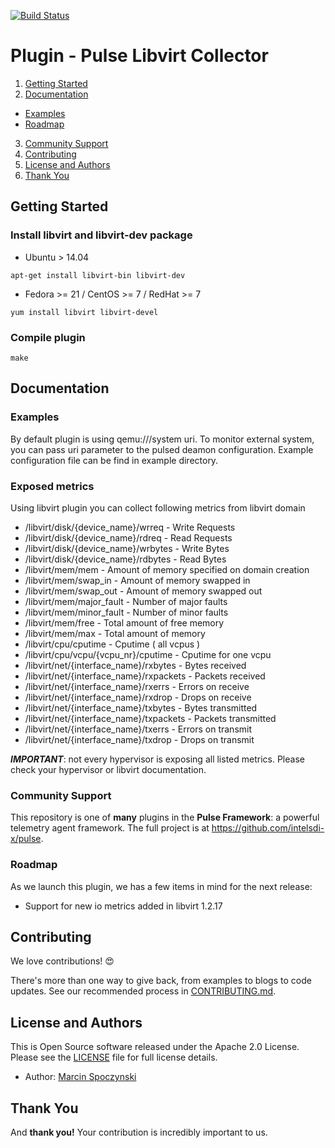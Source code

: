 <!--
http://www.apache.org/licenses/LICENSE-2.0.txt


Copyright 2015 Intel Corporation

Licensed under the Apache License, Version 2.0 (the "License");
you may not use this file except in compliance with the License.
You may obtain a copy of the License at

    http://www.apache.org/licenses/LICENSE-2.0

Unless required by applicable law or agreed to in writing, software
distributed under the License is distributed on an "AS IS" BASIS,
WITHOUT WARRANTIES OR CONDITIONS OF ANY KIND, either express or implied.
See the License for the specific language governing permissions and
limitations under the License.
-->
[![Build Status](https://magnum.travis-ci.com/intelsdi-x/pulse-plugin-collector-libvirt.svg?token=2ujsxEpZo1issFyVWX29&branch=master)](https://magnum.travis-ci.com/intelsdi-x/pulse-plugin-collector-libvirt )
# Plugin - Pulse Libvirt Collector

1. [Getting Started](#getting-started)
2. [Documentation](#documentation)
  * [Examples](#examples)
  * [Roadmap](#roadmap)
3.  [Community Support](#community-support)
4. [Contributing](#contributing)
5. [License and Authors](#license-and-authors)
6. [Thank You](#thank-you)

## Getting Started


### Install libvirt and libvirt-dev package

* Ubuntu > 14.04
```
apt-get install libvirt-bin libvirt-dev
```
* Fedora >= 21 / CentOS >= 7 / RedHat >= 7
```
yum install libvirt libvirt-devel
```

### Compile plugin
```
make
```

## Documentation

### Examples

By default plugin is using qemu:///system uri. To monitor external
system, you can pass uri parameter to the pulsed deamon configuration.
Example configuration file can be find in example directory.


### Exposed metrics
Using libvirt plugin you can collect following metrics from libvirt domain

*  /libvirt/disk/{device_name}/wrreq - Write Requests
*  /libvirt/disk/{device_name}/rdreq - Read Requests
*  /libvirt/disk/{device_name}/wrbytes - Write Bytes
*  /libvirt/disk/{device_name}/rdbytes - Read Bytes
*  /libvirt/mem/mem - Amount of memory specified on domain creation
*  /libvirt/mem/swap_in - Amount of memory swapped in
*  /libvirt/mem/swap_out - Amount of memory swapped out
*  /libvirt/mem/major_fault - Number of major faults
*  /libvirt/mem/minor_fault - Number of minor faults
*  /libvirt/mem/free - Total amount of free memory
*  /libvirt/mem/max - Total amount of memory
*  /libvirt/cpu/cputime - Cputime ( all vcpus )
*  /libvirt/cpu/vcpu/{vcpu_nr}/cputime - Cputime for one vcpu
*  /libvirt/net/{interface_name}/rxbytes - Bytes received
*  /libvirt/net/{interface_name}/rxpackets - Packets received
*  /libvirt/net/{interface_name}/rxerrs - Errors on receive
*  /libvirt/net/{interface_name}/rxdrop - Drops on receive
*  /libvirt/net/{interface_name}/txbytes - Bytes transmitted
*  /libvirt/net/{interface_name}/txpackets - Packets transmitted
*  /libvirt/net/{interface_name}/txerrs - Errors on transmit
*  /libvirt/net/{interface_name}/txdrop - Drops on transmit

**_IMPORTANT_**: not every hypervisor is exposing all listed metrics. Please check
your hypervisor or libvirt documentation.

### Community Support
This repository is one of **many** plugins in the **Pulse Framework**: a powerful telemetry agent framework.
The full project is at https://github.com/intelsdi-x/pulse.

### Roadmap
As we launch this plugin, we has a few items in mind for the next release:
* Support for new io metrics added in libvirt 1.2.17

## Contributing
We love contributions! :heart_eyes:

There's more than one way to give back, from examples to blogs to code updates. See our recommended process in [CONTRIBUTING.md](CONTRIBUTING.md).

## License and Authors
This is Open Source software released under the Apache 2.0 License. Please see the [LICENSE](LICENSE) file for full license details.

* Author: [Marcin Spoczynski](https://github.com/sandlbn/)

## Thank You
And **thank you!** Your contribution is incredibly important to us.

